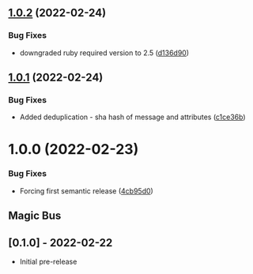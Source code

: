 ## [1.0.2](https://github.com/evvnt/magic_bus/compare/v1.0.1...v1.0.2) (2022-02-24)


### Bug Fixes

* downgraded ruby required version to 2.5 ([d136d90](https://github.com/evvnt/magic_bus/commit/d136d90f3bcb7b03061a88dff453d4b8710b0a8e))

## [1.0.1](https://github.com/evvnt/magic_bus/compare/v1.0.0...v1.0.1) (2022-02-24)


### Bug Fixes

* Added deduplication - sha hash of message and attributes ([c1ce36b](https://github.com/evvnt/magic_bus/commit/c1ce36bdcc38f1ca0a4761a936f3a32b8bc88b6d))

# 1.0.0 (2022-02-23)


### Bug Fixes

* Forcing first semantic release ([4cb95d0](https://github.com/evvnt/magic_bus/commit/4cb95d0468ba99d57b1808179b0c7341961cfb57))

## Magic Bus

## [0.1.0] - 2022-02-22

- Initial pre-release
